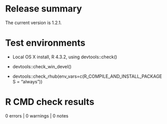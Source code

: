 # Release summary

The current version is 1.2.1.

# Test environments

-   Local OS X install, R 4.3.2, using devtools::check()

-   devtools::check_win_devel()

-   devtools::check_rhub(env_vars=c(R_COMPILE_AND_INSTALL_PACKAGES =
    “always”))

# R CMD check results

0 errors \| 0 warnings \| 0 notes
